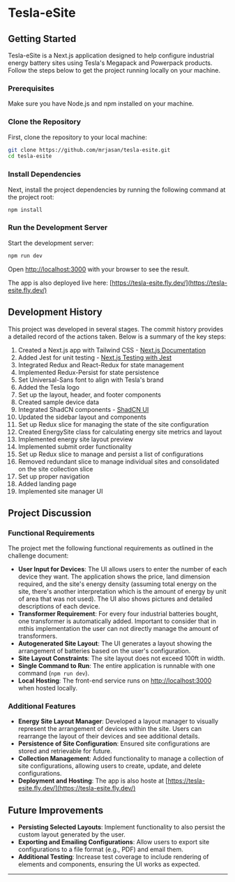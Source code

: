 # Tesla-eSite

## Getting Started

Tesla-eSite is a Next.js application designed to help configure industrial energy battery sites using Tesla's Megapack and Powerpack products. Follow the steps below to get the project running locally on your machine.

### Prerequisites

Make sure you have Node.js and npm installed on your machine.

### Clone the Repository

First, clone the repository to your local machine:

```bash
git clone https://github.com/mrjasan/tesla-esite.git
cd tesla-esite
```

### Install Dependencies

Next, install the project dependencies by running the following command at the project root:

```bash
npm install
```

### Run the Development Server

Start the development server:

```bash
npm run dev
```

Open [http://localhost:3000](http://localhost:3000) with your browser to see the result.

The app is also deployed live here: [https://tesla-esite.fly.dev/](https://tesla-esite.fly.dev/)

## Development History

This project was developed in several stages. The commit history provides a detailed record of the actions taken. Below is a summary of the key steps:

1. Created a Next.js app with Tailwind CSS - [Next.js Documentation](https://nextjs.org/docs/pages/api-reference/create-next-app)
2. Added Jest for unit testing - [Next.js Testing with Jest](https://nextjs.org/docs/app/building-your-application/testing/jest)
3. Integrated Redux and React-Redux for state management
4. Implemented Redux-Persist for state persistence
5. Set Universal-Sans font to align with Tesla's brand
6. Added the Tesla logo
7. Set up the layout, header, and footer components
8. Created sample device data
9. Integrated ShadCN components - [ShadCN UI](https://ui.shadcn.com/)
10. Updated the sidebar layout and components
11. Set up Redux slice for managing the state of the site configuration
12. Created EnergySite class for calculating energy site metrics and layout
13. Implemented energy site layout preview
14. Implemented submit order functionality
15. Set up Redux slice to manage and persist a list of configurations
16. Removed redundant slice to manage individual sites and consolidated on the site collection slice
17. Set up proper navigation
18. Added landing page
19. Implemented site manager UI

## Project Discussion

### Functional Requirements

The project met the following functional requirements as outlined in the challenge document:

- **User Input for Devices**: The UI allows users to enter the number of each device they want. The application shows the price, land dimension required, and the site's energy density (assuming total energy on the site, there's another interpretation which is the amount of energy by unit of area that was not used). The UI also shows pictures and detailed descriptions of each device.
- **Transformer Requirement**: For every four industrial batteries bought, one transformer is automatically added. Important to consider that in mthis implementation the user can not directly manage the amount of transformers.
- **Autogenerated Site Layout**: The UI generates a layout showing the arrangement of batteries based on the user's configuration.
- **Site Layout Constraints**: The site layout does not exceed 100ft in width.
- **Single Command to Run**: The entire application is runnable with one command (`npm run dev`).
- **Local Hosting**: The front-end service runs on [http://localhost:3000](http://localhost:3000) when hosted locally.

### Additional Features

- **Energy Site Layout Manager**: Developed a layout manager to visually represent the arrangement of devices within the site. Users can rearrange the layout of their devices and see additional details.
- **Persistence of Site Configuration**: Ensured site configurations are stored and retrievable for future.
- **Collection Management**: Added functionality to manage a collection of site configurations, allowing users to create, update, and delete configurations.
- **Deployment and Hosting**: The app is also hoste at [https://tesla-esite.fly.dev/](https://tesla-esite.fly.dev/)

## Future Improvements

- **Persisting Selected Layouts**: Implement functionality to also persist the custom layout generated by the user.
- **Exporting and Emailing Configurations**: Allow users to export site configurations to a file format (e.g., PDF) and email them.
- **Additional Testing**: Increase test coverage to include rendering of elements and components, ensuring the UI works as expected.

---